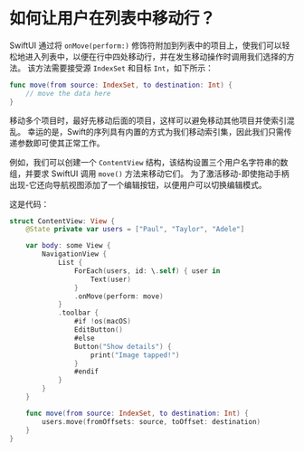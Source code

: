 如何让用户在列表中移动行？
===

SwiftUI 通过将 `onMove(perform:)` 修饰符附加到列表中的项目上，使我们可以轻松地进入列表中，以便在行中四处移动行，并在发生移动操作时调用我们选择的方法。 该方法需要接受源 `IndexSet` 和目标 `Int`，如下所示：

```swift
func move(from source: IndexSet, to destination: Int) {
    // move the data here
}
```

移动多个项目时，最好先移动后面的项目，这样可以避免移动其他项目并使索引混乱。 幸运的是，Swift的序列具有内置的方式为我们移动索引集，因此我们只需传递参数即可使其正常工作。

例如，我们可以创建一个 `ContentView` 结构，该结构设置三个用户名字符串的数组，并要求 SwiftUI 调用 `move()` 方法来移动它们。 为了激活移动-即使拖动手柄出现-它还向导航视图添加了一个编辑按钮，以便用户可以切换编辑模式。

这是代码：

```swift
struct ContentView: View {
    @State private var users = ["Paul", "Taylor", "Adele"]

    var body: some View {
        NavigationView {
            List {
                ForEach(users, id: \.self) { user in
                    Text(user)
                }
                .onMove(perform: move)
            }
            .toolbar {
                #if !os(macOS)
                EditButton()
                #else
                Button("Show details") {
                    print("Image tapped!")
                }
                #endif
            }
        }
    }

    func move(from source: IndexSet, to destination: Int) {
        users.move(fromOffsets: source, toOffset: destination)
    }
}
```